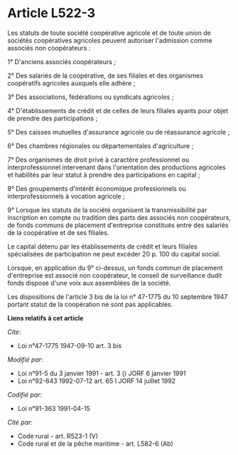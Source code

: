 # Article L522-3

Les statuts de toute société coopérative agricole et de toute union de sociétés coopératives agricoles peuvent autoriser
l'admission comme associés non coopérateurs :

1° D'anciens associés coopérateurs ;

2° Des salariés de la coopérative, de ses filiales et des organismes coopératifs agricoles auxquels elle adhère ;

3° Des associations, fédérations ou syndicats agricoles ;

4° D'établissements de crédit et de celles de leurs filiales ayants pour objet de prendre des participations ;

5° Des caisses mutuelles d'assurance agricole ou de réassurance agricole ;

6° Des chambres régionales ou départementales d'agriculture ;

7° Des organismes de droit privé à caractère professionnel ou interprofessionnel intervenant dans l'orientation des
productions agricoles et habilités par leur statut à prendre des participations en capital ;

8° Des groupements d'intérêt économique professionnels ou interprofessionnels à vocation agricole ;

9° Lorsque les statuts de la société organisent la transmissibilité par inscription en compte ou tradition des parts des
associés non coopérateurs, de fonds communs de placement d'entreprise constitués entre des salariés de la coopérative et de
ses filiales.

Le capital détenu par les établissements de crédit et leurs filiales spécialisées de participation ne peut excéder 20 p. 100
du capital social.

Lorsque, en application du 9° ci-dessus, un fonds commun de placement d'entreprise est associé non coopérateur, le conseil de
surveillance dudit fonds dispose d'une voix aux assemblées de la société.

Les dispositions de l'article 3 bis de la loi n° 47-1775 du 10 septembre 1947 portant statut de la coopération ne sont pas
applicables.

**Liens relatifs à cet article**

_Cite_:

  - Loi n°47-1775 1947-09-10 art. 3 bis

_Modifié par_:

  - Loi n°91-5 du 3 janvier 1991 - art. 3 () JORF 6 janvier 1991
  - Loi n°92-643 1992-07-12 art. 65 I JORF 14 juillet 1992

_Codifié par_:

  - Loi n°91-363 1991-04-15

_Cité par_:

  - Code rural - art. R523-1 (V)
  - Code rural et de la pêche maritime - art. L582-6 (Ab)
